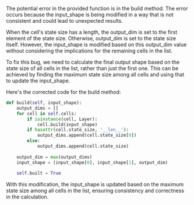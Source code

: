 The potential error in the provided function is in the build method. The error occurs because the input_shape is being modified in a way that is not consistent and could lead to unexpected results.

When the cell's state size has a length, the output_dim is set to the first element of the state size. Otherwise, output_dim is set to the state size itself. However, the input_shape is modified based on this output_dim value without considering the implications for the remaining cells in the list.

To fix this bug, we need to calculate the final output shape based on the state size of all cells in the list, rather than just the first one. This can be achieved by finding the maximum state size among all cells and using that to update the input_shape.

Here's the corrected code for the build method:

```python
def build(self, input_shape):
    output_dims = []
    for cell in self.cells:
        if isinstance(cell, Layer):
            cell.build(input_shape)
        if hasattr(cell.state_size, '__len__'):
            output_dims.append(cell.state_size[0])
        else:
            output_dims.append(cell.state_size)
        
    output_dim = max(output_dims)
    input_shape = (input_shape[0], input_shape[1], output_dim)
    
    self.built = True
```

With this modification, the input_shape is updated based on the maximum state size among all cells in the list, ensuring consistency and correctness in the calculation.
